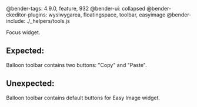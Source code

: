 @bender-tags: 4.9.0, feature, 932
@bender-ui: collapsed
@bender-ckeditor-plugins: wysiwygarea, floatingspace, toolbar, easyimage
@bender-include: ./_helpers/tools.js

Focus widget.

## Expected:

Balloon toolbar contains two buttons: "Copy" and "Paste".

## Unexpected:

Balloon toolbar contains default buttons for Easy Image widget.
